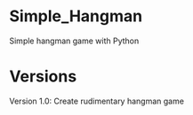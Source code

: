 # Simple_Hangman
Simple hangman game with Python

# Versions
Version 1.0: Create rudimentary hangman game
